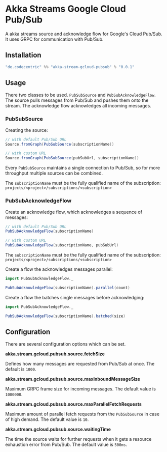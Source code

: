 # Akka Streams Google Cloud Pub/Sub

A akka streams source and acknowledge flow for Google's Cloud Pub/Sub. 
It uses GRPC for communication with Pub/Sub.

## Installation

```scala
"de.codecentric" %% "akka-stream-gcloud-pubsub" % "0.0.1"
```

## Usage

There two classes to be used. `PubSubSource` and `PubSubAcknowledgeFlow`.
The source pulls messages from Pub/Sub and pushes them onto the stream.
The acknowledge flow acknowledges all incoming messages.

### PubSubSource

Creating the source:

```scala
// with default Pub/Sub URL
Source.fromGraph(PubSubSource(subscriptionName))

// with custom URL
Source.fromGraph(PubSubSource(pubSubUrl, subscriptionName))
```

Every `PubSubSource` maintains a single connection to Pub/Sub, 
so for more throughput multiple sources can be combined.

The `subscriptionName` must be the fully qualified name of the subscription:
`projects/<project>/subscriptions/<subscription>`

### PubSubAcknowledgeFlow

Create an acknowledge flow, which acknowledges a sequence of messages:

```scala
// with default Pub/Sub URL
PubSubAcknowledgeFlow(subscriptionName)

// with custom URL
PubSubAcknowledgeFlow(subscriptionName, pubSubUrl)
```

The `subscriptionName` must be the fully qualified name of the subscription:
`projects/<project>/subscriptions/<subscription>`

Create a flow the acknowledges messages parallel:

```scala
import PubSubAcknowledgeFlow._

PubSubAcknowledgeFlow(subscriptionName).parallel(count)
```

Create a flow the batches single messages before acknowledging:

```scala
import PubSubAcknowledgeFlow._

PubSubAcknowledgeFlow(subscriptionName).batched(size)
```

## Configuration

There are several configuration options which can be set.

**akka.stream.gcloud.pubsub.source.fetchSize**

Defines how many messages are requested from Pub/Sub at once. 
The default is `1000`.

**akka.stream.gcloud.pubsub.source.maxInboundMessageSize**

Maximum GRPC frame size for incoming messages. 
The default value is `1000000`.

**akka.stream.gcloud.pubsub.source.maxParallelFetchRequests**

Maximum amount of parallel fetch requests from the `PubSubSource` in case of high demand. 
The default value is `10`.

**akka.stream.gcloud.pubsub.source.waitingTime**

The time the source waits for further requests when it gets a resource exhaustion error from Pub/Sub.
The default value is `500ms`.
